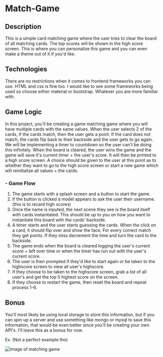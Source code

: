 # Match-Game

## Description
This is a simple card matching game where the user tries to clear the board of all matching cards. The top scores will be shown in the high score screen. This is where you can personalize this game and you can even make a theme out of it if you'd like.

## Technologies
There are no restrictions when it comes to frontend frameworks you can use. HTML and css is fine too. I would like to see some frameworks being used so choose either material or bootstrap. Whatever you are more familiar with.
## Game Logic
In this project, you'll be creating a game matching game where you will have multiple cards with the same values. When the user selects 2 of the cards, if the cards match, then the user gets a point. If the card does not match, the cards flip back to their backside and the user gets to go again. We will be implementing a timer to countdown so the user can't be doing this infinitely. When the board is cleared, the user wins the game and the game will save it's current timer + the user's score. It will then be printed to a high score screen. A choice should be given to the user at this point as to whether they want to go to the high score screen or start a new game which will reinitialize all values + the cards.

### - Game Flow

1. The game starts with a splash screen and a button to start the game.
2. If the button is clicked a model appears to ask the user their username. (this is to recard high scores)
3. Once the name is inputed, the next scene they see is the board itself with cards instanitated. This should be up to you on how you want to instantiate this board with the cards' backside.
4. A timer starts and the user starts guessing the cards. When the click on a card, it should flip over and show the face. For every correct match they get points. If they miss decrement the time and turn the card to the backside.
5. The game ends when the board is cleared logging the user's current score + left over time or when the timer has run out with the user's current score.
6. The user is then prompted if they'd like to start again or be taken to the highscore screen to view all user's highscore.
7. If they choose to be taken to the highscore screen, grab a list of all user's and get the top 5 highest score on the screen.
8. If they choose to restart the game, then reset the board and repeat process 1-6.

## Bonus
You'll most likely be using local storage to store this information, but if you can spin up a server and use something like mongo or mysql to save this information, that would be even better since you'll be creating your own API's. I'll leave this as a bonus for now.

Ex. (Not a perfect example tho)

![image of matching game](https://bestof.nyc3.digitaloceanspaces.com/devsnap.me/sam/sweet-memory-game.gif)